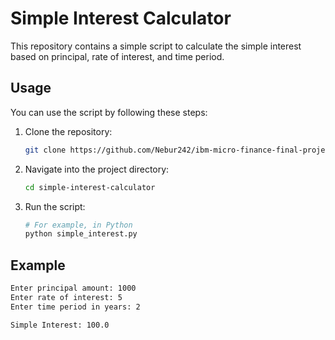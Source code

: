 # Simple Interest Calculator

This repository contains a simple script to calculate the simple interest based on principal, rate of interest, and time period. 

## Usage

You can use the script by following these steps:

1. Clone the repository:
    ```bash
    git clone https://github.com/Nebur242/ibm-micro-finance-final-project.git
    ```

2. Navigate into the project directory:
    ```bash
    cd simple-interest-calculator
    ```

3. Run the script:
    ```bash
    # For example, in Python
    python simple_interest.py
    ```

## Example

```bash
Enter principal amount: 1000
Enter rate of interest: 5
Enter time period in years: 2

Simple Interest: 100.0
